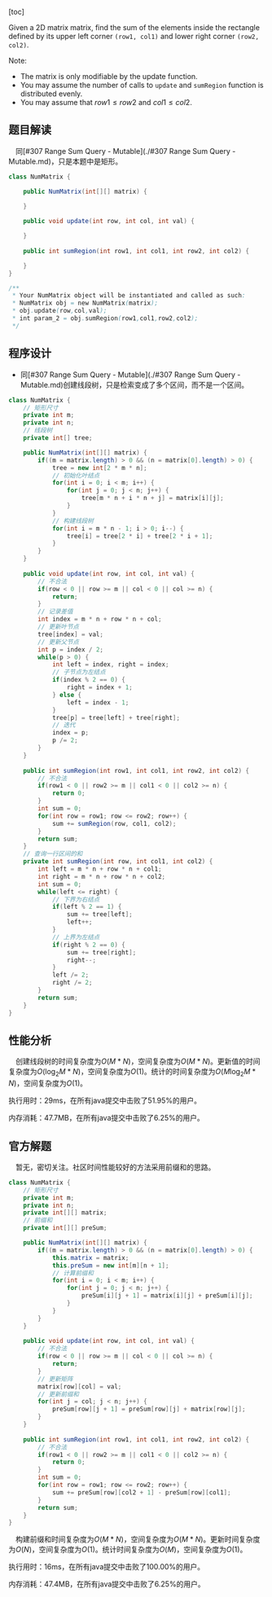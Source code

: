 [toc]

Given a 2D matrix matrix, find the sum of the elements inside the rectangle defined by its upper left corner `(row1, col1)` and lower right corner `(row2, col2)`.



Note:

* The matrix is only modifiable by the update function.
* You may assume the number of calls to `update` and `sumRegion` function is distributed evenly.
* You may assume that $row1 \le row2$ and $col1 \le col2$.



## 题目解读

&emsp;同[#307 Range Sum Query - Mutable](./#307 Range Sum Query - Mutable.md)，只是本题中是矩形。

```java
class NumMatrix {

    public NumMatrix(int[][] matrix) {

    }
    
    public void update(int row, int col, int val) {

    }
    
    public int sumRegion(int row1, int col1, int row2, int col2) {

    }
}

/**
 * Your NumMatrix object will be instantiated and called as such:
 * NumMatrix obj = new NumMatrix(matrix);
 * obj.update(row,col,val);
 * int param_2 = obj.sumRegion(row1,col1,row2,col2);
 */
```

## 程序设计

* 同[#307 Range Sum Query - Mutable](./#307 Range Sum Query - Mutable.md)创建线段树，只是检索变成了多个区间，而不是一个区间。

```java
class NumMatrix {
    // 矩形尺寸
    private int m;
    private int n;
    // 线段树
    private int[] tree;

    public NumMatrix(int[][] matrix) {
        if((m = matrix.length) > 0 && (n = matrix[0].length) > 0) {
            tree = new int[2 * m * n];
            // 初始化叶结点
            for(int i = 0; i < m; i++) {
                for(int j = 0; j < n; j++) {
                    tree[m * n + i * n + j] = matrix[i][j];
                }
            }
            // 构建线段树
            for(int i = m * n - 1; i > 0; i--) {
                tree[i] = tree[2 * i] + tree[2 * i + 1];
            }
        }
    }
    
    public void update(int row, int col, int val) {
        // 不合法
        if(row < 0 || row >= m || col < 0 || col >= n) {
            return;
        }
        // 记录差值
        int index = m * n + row * n + col;
        // 更新叶节点
        tree[index] = val;
        // 更新父节点
        int p = index / 2;
        while(p > 0) {
            int left = index, right = index;
            // 子节点为左结点
            if(index % 2 == 0) {
                right = index + 1;
            } else {
                left = index - 1;
            }
            tree[p] = tree[left] + tree[right];
            // 迭代
            index = p;
            p /= 2;
        }
    }
    
    public int sumRegion(int row1, int col1, int row2, int col2) {
        // 不合法
        if(row1 < 0 || row2 >= m || col1 < 0 || col2 >= n) {
            return 0;
        }
        int sum = 0;
        for(int row = row1; row <= row2; row++) {
            sum += sumRegion(row, col1, col2);
        }
        return sum;
    }
    // 查询一行区间的和
    private int sumRegion(int row, int col1, int col2) {
        int left = m * n + row * n + col1;
        int right = m * n + row * n + col2;
        int sum = 0;
        while(left <= right) {
            // 下界为右结点
            if(left % 2 == 1) {
                sum += tree[left];
                left++;
            }
            // 上界为左结点
            if(right % 2 == 0) {
                sum += tree[right];
                right--;
            }
            left /= 2;
            right /= 2;
        }
        return sum;
    }
}
```

## 性能分析

&emsp;创建线段树的时间复杂度为$O(M*N)$，空间复杂度为$O(M*N)$。更新值的时间复杂度为$O(\log_2M*N)$，空间复杂度为$O(1)$。统计的时间复杂度为$O(M\log_2M*N)$，空间复杂度为$O(1)$。

执行用时：29ms，在所有java提交中击败了51.95%的用户。

内存消耗：47.7MB，在所有java提交中击败了6.25%的用户。

## 官方解题

&emsp;暂无，密切关注。社区时间性能较好的方法采用前缀和的思路。

```java
class NumMatrix {
    // 矩形尺寸
    private int m;
    private int n;
    private int[][] matrix;
    // 前缀和
    private int[][] preSum;

    public NumMatrix(int[][] matrix) {
        if((m = matrix.length) > 0 && (n = matrix[0].length) > 0) {
            this.matrix = matrix;
            this.preSum = new int[m][n + 1];
            // 计算前缀和
            for(int i = 0; i < m; i++) {
                for(int j = 0; j < n; j++) {
                    preSum[i][j + 1] = matrix[i][j] + preSum[i][j];
                }
            }
        }
    }
    
    public void update(int row, int col, int val) {
        // 不合法
        if(row < 0 || row >= m || col < 0 || col >= n) {
            return;
        }
        // 更新矩阵
        matrix[row][col] = val;
        // 更新前缀和
        for(int j = col; j < n; j++) {
            preSum[row][j + 1] = preSum[row][j] + matrix[row][j];
        }
    }
    
    public int sumRegion(int row1, int col1, int row2, int col2) {
        // 不合法
        if(row1 < 0 || row2 >= m || col1 < 0 || col2 >= n) {
            return 0;
        }
        int sum = 0;
        for(int row = row1; row <= row2; row++) {
            sum += preSum[row][col2 + 1] - preSum[row][col1];
        }
        return sum;
    }
}
```

&emsp;构建前缀和时间复杂度为$O(M*N)$，空间复杂度为$O(M*N)$。更新时间复杂度为$O(N)$，空间复杂度为$O(1)$。统计时间复杂度为$O(M)$，空间复杂度为$O(1)$。

执行用时：16ms，在所有java提交中击败了100.00%的用户。

内存消耗：47.4MB，在所有java提交中击败了6.25%的用户。